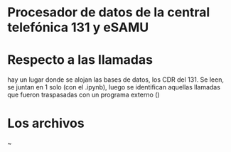 Procesador de datos de la central telefónica 131 y eSAMU
=======================


# Respecto a las llamadas
hay un lugar donde se alojan las bases de datos, los CDR del 131. 
Se leen, se juntan en 1 solo (con el .ipynb), luego se identifican aquellas llamadas que fueron traspasadas con un programa externo ()


# Los archivos

~